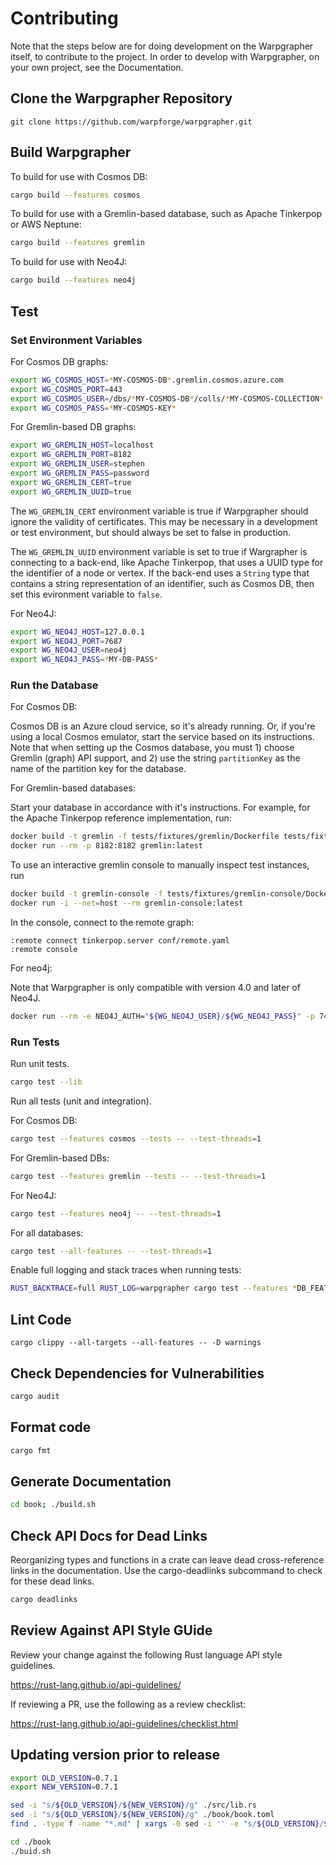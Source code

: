 
# Contributing

Note that the steps below are for doing development on the Warpgrapher itself,
to contribute to the project. In order to develop with Warpgrapher, on your own
project, see the Documentation.

## Clone the Warpgrapher Repository

```
git clone https://github.com/warpforge/warpgrapher.git
```

## Build Warpgrapher

To build for use with Cosmos DB:

```bash
cargo build --features cosmos
```

To build for use with a Gremlin-based database, such as Apache Tinkerpop or AWS Neptune:

```bash
cargo build --features gremlin
```

To build for use with Neo4J:

```bash
cargo build --features neo4j
```

## Test

### Set Environment Variables

For Cosmos DB graphs:

```bash
export WG_COSMOS_HOST=*MY-COSMOS-DB*.gremlin.cosmos.azure.com
export WG_COSMOS_PORT=443
export WG_COSMOS_USER=/dbs/*MY-COSMOS-DB*/colls/*MY-COSMOS-COLLECTION*
export WG_COSMOS_PASS=*MY-COSMOS-KEY*
```

For Gremlin-based DB graphs:

```bash
export WG_GREMLIN_HOST=localhost
export WG_GREMLIN_PORT=8182
export WG_GREMLIN_USER=stephen
export WG_GREMLIN_PASS=password
export WG_GREMLIN_CERT=true
export WG_GREMLIN_UUID=true
```

The `WG_GREMLIN_CERT` environment variable is true if Warpgrapher should ignore the validity of 
certificates. This may be necessary in a development or test environment, but should always be set
to false in production.

The `WG_GREMLIN_UUID` environment variable is set to true if Wargrapher is connecting to a back-end,
like Apache Tinkerpop, that uses a UUID type for the identifier of a node or vertex. If the back-end
uses a `String` type that contains a string representation of an identifier, such as Cosmos DB, then
set this evironment variable to `false`.

For Neo4J:

```bash
export WG_NEO4J_HOST=127.0.0.1
export WG_NEO4J_PORT=7687
export WG_NEO4J_USER=neo4j
export WG_NEO4J_PASS=*MY-DB-PASS*
```

### Run the Database

For Cosmos DB:

Cosmos DB is an Azure cloud service, so it's already running. Or, if you're using a local Cosmos
emulator, start the service based on its instructions. Note that when setting up the Cosmos 
database, you must 1) choose Gremlin (graph) API support, and 2) use the string `partitionKey` as 
the name of the partition key for the database.

For Gremlin-based databases:

Start your database in accordance with it's instructions.  For example, for the Apache Tinkerpop 
reference implementation, run:

```bash
docker build -t gremlin -f tests/fixtures/gremlin/Dockerfile tests/fixtures/gremlin
docker run --rm -p 8182:8182 gremlin:latest
```

To use an interactive gremlin console to manually inspect test instances, run

```bash
docker build -t gremlin-console -f tests/fixtures/gremlin-console/Dockerfile tests/fixtures/gremlin-console
docker run -i --net=host --rm gremlin-console:latest
```

In the console, connect to the remote graph:

```
:remote connect tinkerpop.server conf/remote.yaml
:remote console
```

For neo4j:

Note that Warpgrapher is only compatible with version 4.0 and later of Neo4J.

```bash
docker run --rm -e NEO4J_AUTH="${WG_NEO4J_USER}/${WG_NEO4J_PASS}" -p 7474:7474 -p 7687:7687 neo4j:4.1
```

### Run Tests

Run unit tests.

```bash
cargo test --lib
```

Run all tests (unit and integration).

For Cosmos DB:

```bash
cargo test --features cosmos --tests -- --test-threads=1
```

For Gremlin-based DBs:

```bash
cargo test --features gremlin --tests -- --test-threads=1
```

For Neo4J:

```bash
cargo test --features neo4j -- --test-threads=1
```

For all databases:

```bash
cargo test --all-features -- --test-threads=1
```

Enable full logging and stack traces when running tests:

```bash
RUST_BACKTRACE=full RUST_LOG=warpgrapher cargo test --features *DB_FEATURE* -- --nocapture --test-threads=1
```

## Lint Code

```
cargo clippy --all-targets --all-features -- -D warnings
```

## Check Dependencies for Vulnerabilities

```bash
cargo audit
```

## Format code

```bash
cargo fmt
```

## Generate Documentation

```bash
cd book; ./build.sh
```

## Check API Docs for Dead Links

Reorganizing types and functions in a crate can leave dead cross-reference links in the 
documentation. Use the cargo-deadlinks subcommand to check for these dead links.

```bash
cargo deadlinks
```

## Review Against API Style GUide

Review your change against the following Rust language API style guidelines.

https://rust-lang.github.io/api-guidelines/

If reviewing a PR, use the following as a review checklist:

https://rust-lang.github.io/api-guidelines/checklist.html


## Updating version prior to release

```bash
export OLD_VERSION=0.7.1
export NEW_VERSION=0.7.1
```

```bash
sed -i "s/${OLD_VERSION}/${NEW_VERSION}/g" ./src/lib.rs
sed -i "s/${OLD_VERSION}/${NEW_VERSION}/g" ./book/book.toml
find . -type f -name "*.md" | xargs -0 sed -i '' -e "s/${OLD_VERSION}/${NEW_VERSION}/g"
```

```bash
cd ./book
./buid.sh
```
